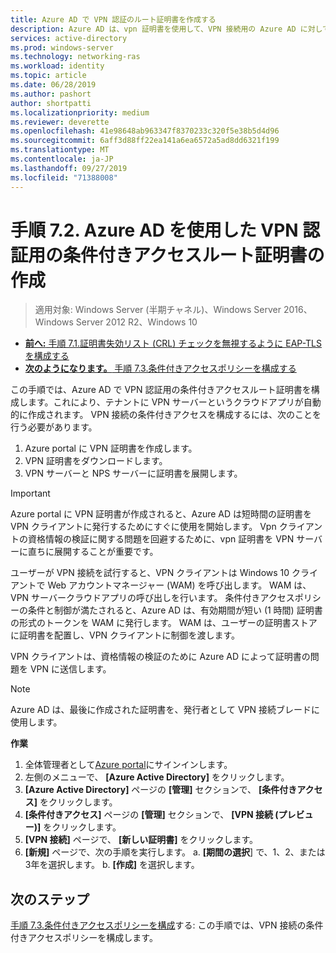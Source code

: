 ```yaml
---
title: Azure AD で VPN 認証のルート証明書を作成する
description: Azure AD は、vpn 証明書を使用して、VPN 接続用の Azure AD に対して認証するときに、Windows 10 クライアントに対して発行された証明書に署名します。 プライマリとしてマークされている証明書は Azure AD が使用する発行者です。
services: active-directory
ms.prod: windows-server
ms.technology: networking-ras
ms.workload: identity
ms.topic: article
ms.date: 06/28/2019
ms.author: pashort
author: shortpatti
ms.localizationpriority: medium
ms.reviewer: deverette
ms.openlocfilehash: 41e98648ab963347f8370233c320f5e38b5d4d96
ms.sourcegitcommit: 6aff3d88ff22ea141a6ea6572a5ad8dd6321f199
ms.translationtype: MT
ms.contentlocale: ja-JP
ms.lasthandoff: 09/27/2019
ms.locfileid: "71388008"
---
```

# <a name="step-72-create-conditional-access-root-certificates-for-vpn-authentication-with-azure-ad"></a>手順 7.2. Azure AD を使用した VPN 認証用の条件付きアクセスルート証明書の作成

>適用対象: Windows Server (半期チャネル)、Windows Server 2016、Windows Server 2012 R2、Windows 10

- [**前へ:** 手順 7.1.証明書失効リスト (CRL) チェックを無視するように EAP-TLS を構成する](vpn-config-eap-tls-to-ignore-crl-checking.md)
- [**次のようになります。** 手順 7.3.条件付きアクセスポリシーを構成する](vpn-config-conditional-access-policy.md)

この手順では、Azure AD で VPN 認証用の条件付きアクセスルート証明書を構成します。これにより、テナントに VPN サーバーというクラウドアプリが自動的に作成されます。 VPN 接続の条件付きアクセスを構成するには、次のことを行う必要があります。

1. Azure portal に VPN 証明書を作成します。
2. VPN 証明書をダウンロードします。
3. VPN サーバーと NPS サーバーに証明書を展開します。

> [!IMPORTANT]
> Azure portal に VPN 証明書が作成されると、Azure AD は短時間の証明書を VPN クライアントに発行するためにすぐに使用を開始します。 Vpn クライアントの資格情報の検証に関する問題を回避するために、vpn 証明書を VPN サーバーに直ちに展開することが重要です。

ユーザーが VPN 接続を試行すると、VPN クライアントは Windows 10 クライアントで Web アカウントマネージャー (WAM) を呼び出します。 WAM は、VPN サーバークラウドアプリの呼び出しを行います。 条件付きアクセスポリシーの条件と制御が満たされると、Azure AD は、有効期間が短い (1 時間) 証明書の形式のトークンを WAM に発行します。 WAM は、ユーザーの証明書ストアに証明書を配置し、VPN クライアントに制御を渡します。  

VPN クライアントは、資格情報の検証のために Azure AD によって証明書の問題を VPN に送信します。  

> [!NOTE]
> Azure AD は、最後に作成された証明書を、発行者として VPN 接続ブレードに使用します。

**作業**

1. 全体管理者として[Azure portal](https://portal.azure.com)にサインインします。
2. 左側のメニューで、 **[Azure Active Directory]** をクリックします。
3. **[Azure Active Directory]** ページの **[管理]** セクションで、 **[条件付きアクセス]** をクリックします。
4. **[条件付きアクセス]** ページの **[管理]** セクションで、 **[VPN 接続 (プレビュー)]** をクリックします。
5. **[VPN 接続]** ページで、 **[新しい証明書]** をクリックします。
6. **[新規]** ページで、次の手順を実行します。 a. **[期間の選択**] で、1、2、または3年を選択します。
   b. **[作成]** を選択します。

## <a name="next-steps"></a>次のステップ

[手順 7.3.条件付きアクセスポリシーを構成](vpn-config-conditional-access-policy.md)する: この手順では、VPN 接続の条件付きアクセスポリシーを構成します。
